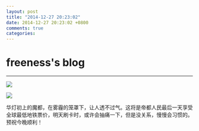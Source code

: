 ```yaml
---
layout: post
title: "2014-12-27 20:23:02"
date: 2014-12-27 20:23:02 +0800
comments: true
categories: 
---
```


# freeness's blog

----------

![](http://okqmqrbgo.bkt.clouddn.com/201412272023021.jpg)

![](http://okqmqrbgo.bkt.clouddn.com/201412272023022.jpg)

>
华灯初上的魔都，在雾霾的笼罩下，让人透不过气。这将是帝都人民最后一天享受全球最低地铁票价，明天刷卡时，或许会抽痛一下，但是没关系，慢慢会习惯的。预祝今晚顺利！